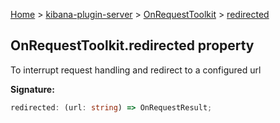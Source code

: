 [Home](./index) &gt; [kibana-plugin-server](./kibana-plugin-server.md) &gt; [OnRequestToolkit](./kibana-plugin-server.onrequesttoolkit.md) &gt; [redirected](./kibana-plugin-server.onrequesttoolkit.redirected.md)

## OnRequestToolkit.redirected property

To interrupt request handling and redirect to a configured url

<b>Signature:</b>

```typescript
redirected: (url: string) => OnRequestResult;
```
